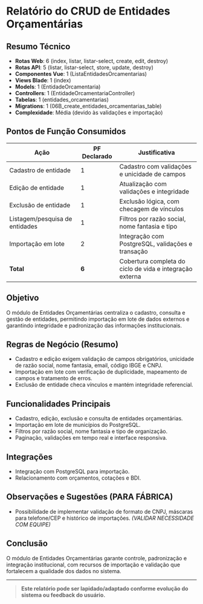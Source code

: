 # Relatório do CRUD de Entidades Orçamentárias

## Resumo Técnico
- **Rotas Web**: 6 (index, listar, listar-select, create, edit, destroy)
- **Rotas API**: 5 (listar, listar-select, store, update, destroy)
- **Componentes Vue**: 1 (ListaEntidadesOrcamentarias)
- **Views Blade**: 1 (index)
- **Models**: 1 (EntidadeOrcamentaria)
- **Controllers**: 1 (EntidadeOrcamentariaController)
- **Tabelas**: 1 (entidades_orcamentarias)
- **Migrations**: 1 (06B_create_entidades_orcamentarias_table)
- **Complexidade**: Média (devido às validações e importação)

## Pontos de Função Consumidos

| Ação                        | PF Declarado | Justificativa                                                                 |
|-----------------------------|--------------|------------------------------------------------------------------------------|
| Cadastro de entidade        | 1            | Cadastro com validações e unicidade de campos                                |
| Edição de entidade          | 1            | Atualização com validações e integridade                                     |
| Exclusão de entidade        | 1            | Exclusão lógica, com checagem de vínculos                                    |
| Listagem/pesquisa de entidades | 1         | Filtros por razão social, nome fantasia e tipo                               |
| Importação em lote          | 2            | Integração com PostgreSQL, validações e transação                            |
| **Total**                   | **6**        | Cobertura completa do ciclo de vida e integração externa                     |

## Objetivo
O módulo de Entidades Orçamentárias centraliza o cadastro, consulta e gestão de entidades, permitindo importação em lote de dados externos e garantindo integridade e padronização das informações institucionais.

## Regras de Negócio (Resumo)
- Cadastro e edição exigem validação de campos obrigatórios, unicidade de razão social, nome fantasia, email, código IBGE e CNPJ.
- Importação em lote com verificação de duplicidade, mapeamento de campos e tratamento de erros.
- Exclusão de entidade checa vínculos e mantém integridade referencial.

## Funcionalidades Principais
- Cadastro, edição, exclusão e consulta de entidades orçamentárias.
- Importação em lote de municípios do PostgreSQL.
- Filtros por razão social, nome fantasia e tipo de organização.
- Paginação, validações em tempo real e interface responsiva.

## Integrações
- Integração com PostgreSQL para importação.
- Relacionamento com orçamentos, cotações e BDI.

## Observações e Sugestões (PARA FÁBRICA)
- Possibilidade de implementar validação de formato de CNPJ, máscaras para telefone/CEP e histórico de importações.
*(VALIDAR NECESSIDADE COM EQUIPE)*

## Conclusão
O módulo de Entidades Orçamentárias garante controle, padronização e integração institucional, com recursos de importação e validação que fortalecem a qualidade dos dados no sistema.

---

> **Este relatório pode ser lapidado/adaptado conforme evolução do sistema ou feedback do usuário.** 